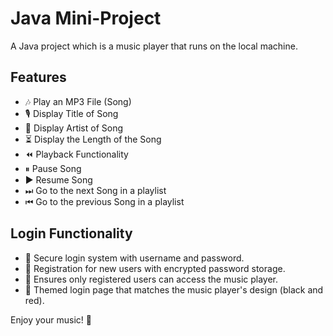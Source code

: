 # Java Mini-Project  

A Java project which is a music player that runs on the local machine.  

## Features  
- 🎶 Play an MP3 File (Song)  
- 🎙 Display Title of Song  
- 👤 Display Artist of Song  
- ⏳ Display the Length of the Song  
- ⏪ Playback Functionality  
- ⏸ Pause Song  
- ▶ Resume Song  
- ⏭ Go to the next Song in a playlist  
- ⏮ Go to the previous Song in a playlist  

## Login Functionality  
- 🔐 Secure login system with username and password.  
- 📝 Registration for new users with encrypted password storage.  
- 🎯 Ensures only registered users can access the music player.  
- 🎨 Themed login page that matches the music player's design (black and red).  

Enjoy your music! 🎵  
